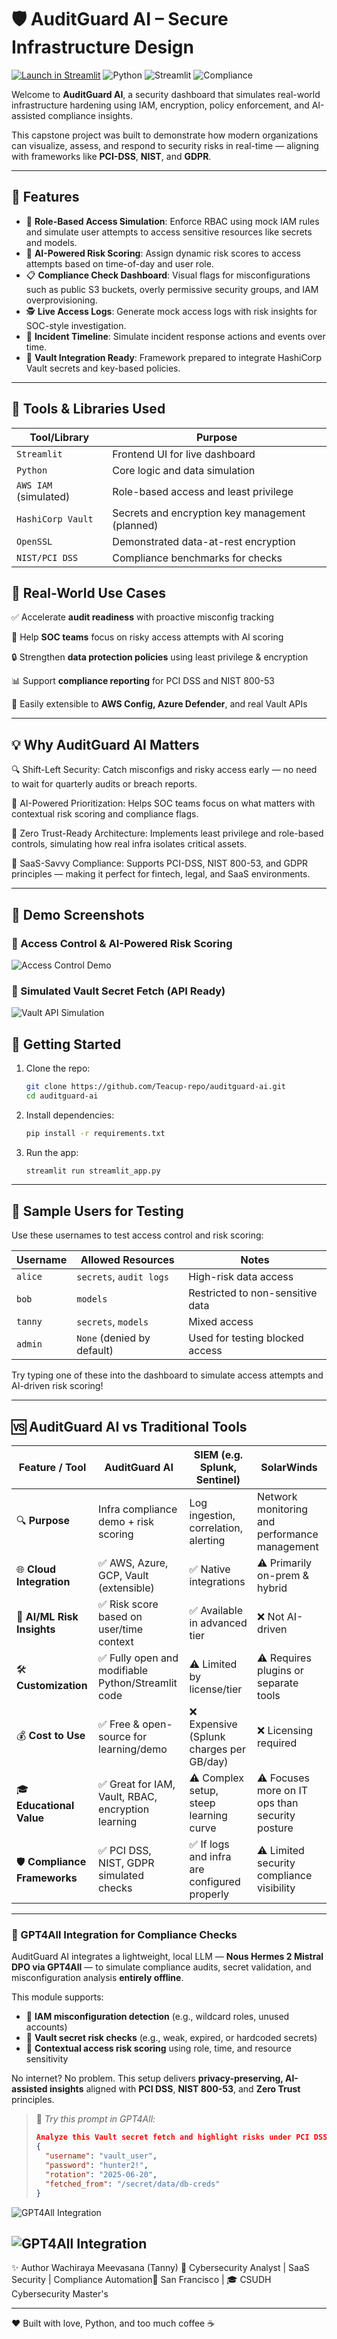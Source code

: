 # 🛡️ AuditGuard AI – Secure Infrastructure Design  
[![Launch in Streamlit](https://img.shields.io/badge/Launch%20Dashboard-🛡️%20Streamlit-black?style=for-the-badge&logo=streamlit)](https://auditguard-ai.streamlit.app/)
![Python](https://img.shields.io/badge/python-3.10-blue)
![Streamlit](https://img.shields.io/badge/streamlit-dashboard-orange)
![Compliance](https://img.shields.io/badge/compliance-PCI--DSS%20%7C%20NIST%20%7C%20GDPR-green)


Welcome to **AuditGuard AI**, a security dashboard that simulates real-world infrastructure hardening using IAM, encryption, policy enforcement, and AI-assisted compliance insights.

This capstone project was built to demonstrate how modern organizations can visualize, assess, and respond to security risks in real-time — aligning with frameworks like **PCI-DSS**, **NIST**, and **GDPR**.

---

## 🔧 Features

- 🔐 **Role-Based Access Simulation**: Enforce RBAC using mock IAM rules and simulate user attempts to access sensitive resources like secrets and models.
- 🤖 **AI-Powered Risk Scoring**: Assign dynamic risk scores to access attempts based on time-of-day and user role.
- 📋 **Compliance Check Dashboard**: Visual flags for misconfigurations such as public S3 buckets, overly permissive security groups, and IAM overprovisioning.
- 🕵️ **Live Access Logs**: Generate mock access logs with risk insights for SOC-style investigation.
- 🧯 **Incident Timeline**: Simulate incident response actions and events over time.
- 🔐 **Vault Integration Ready**: Framework prepared to integrate HashiCorp Vault secrets and key-based policies.


---

## 📂 Tools & Libraries Used

| Tool/Library         | Purpose                                      |
|----------------------|----------------------------------------------|
| `Streamlit`          | Frontend UI for live dashboard               |
| `Python`             | Core logic and data simulation               |
| `AWS IAM` (simulated)| Role-based access and least privilege        |
| `HashiCorp Vault`    | Secrets and encryption key management (planned) |
| `OpenSSL`            | Demonstrated data-at-rest encryption         |
| `NIST/PCI DSS`       | Compliance benchmarks for checks             |


## 🎯 Real-World Use Cases

✅ Accelerate **audit readiness** with proactive misconfig tracking

🧠 Help **SOC teams** focus on risky access attempts with AI scoring

🔒 Strengthen **data protection policies** using least privilege & encryption

📊 Support **compliance reporting** for PCI DSS and NIST 800-53

🔁 Easily extensible to **AWS Config, Azure Defender**, and real Vault APIs

---
## 💡 Why AuditGuard AI Matters

🔍 Shift-Left Security: Catch misconfigs and risky access early — no need to wait for quarterly audits or breach reports.

🧠 AI-Powered Prioritization: Helps SOC teams focus on what matters with contextual risk scoring and compliance flags.

🔐 Zero Trust-Ready Architecture: Implements least privilege and role-based controls, simulating how real infra isolates critical assets.

🚀 SaaS-Savvy Compliance: Supports PCI-DSS, NIST 800-53, and GDPR principles — making it perfect for fintech, legal, and SaaS environments.

---

## 📸 Demo Screenshots

### 🔐 Access Control & AI-Powered Risk Scoring
![Access Control Demo](https://github.com/Teacup-repo/auditguard-ai/raw/main/LandingPageDemo.png)

### 🔑 Simulated Vault Secret Fetch (API Ready)
![Vault API Simulation](https://github.com/Teacup-repo/auditguard-ai/raw/main/IRand%20APIVault.png)


## 🚀 Getting Started

1. Clone the repo:
   ```bash
   git clone https://github.com/Teacup-repo/auditguard-ai.git
   cd auditguard-ai
2. Install dependencies:
   ```bash
   pip install -r requirements.txt
3. Run the app:
   ```bash
   streamlit run streamlit_app.py
---

## 👤 Sample Users for Testing

Use these usernames to test access control and risk scoring:

| Username | Allowed Resources         | Notes                            |
|----------|---------------------------|----------------------------------|
| `alice`  | `secrets`, `audit logs`   | High-risk data access            |
| `bob`    | `models`                  | Restricted to non-sensitive data |
| `tanny`  | `secrets`, `models`       | Mixed access                     |
| `admin`  | `None` (denied by default)| Used for testing blocked access  |

Try typing one of these into the dashboard to simulate access attempts and AI-driven risk scoring!

---

## 🆚 AuditGuard AI vs Traditional Tools

| **Feature / Tool**        | **AuditGuard AI**                                       | **SIEM (e.g. Splunk, Sentinel)**                     | **SolarWinds**                                   |
|---------------------------|----------------------------------------------------------|------------------------------------------------------|--------------------------------------------------|
| 🔍 **Purpose**             | Infra compliance demo + risk scoring                    | Log ingestion, correlation, alerting                 | Network monitoring and performance management    |
| 🌐 **Cloud Integration**   | ✅ AWS, Azure, GCP, Vault (extensible)                   | ✅ Native integrations                                | ⚠️ Primarily on-prem & hybrid                    |
| 🧠 **AI/ML Risk Insights** | ✅ Risk score based on user/time context                 | ✅ Available in advanced tier                         | ❌ Not AI-driven                                 |
| 🛠️ **Customization**       | ✅ Fully open and modifiable Python/Streamlit code       | ⚠️ Limited by license/tier                            | ⚠️ Requires plugins or separate tools            |
| 💰 **Cost to Use**         | ✅ Free & open-source for learning/demo                 | ❌ Expensive (Splunk charges per GB/day)             | ❌ Licensing required                            |
| 🎓 **Educational Value**   | ✅ Great for IAM, Vault, RBAC, encryption learning       | ⚠️ Complex setup, steep learning curve               | ⚠️ Focuses more on IT ops than security posture  |
| 🛡️ **Compliance Frameworks** | ✅ PCI DSS, NIST, GDPR simulated checks                 | ✅ If logs and infra are configured properly          | ⚠️ Limited security compliance visibility        |

---
### 🧠 GPT4All Integration for Compliance Checks  

AuditGuard AI integrates a lightweight, local LLM — **Nous Hermes 2 Mistral DPO via GPT4All** — to simulate compliance audits, secret validation, and misconfiguration analysis **entirely offline**.

This module supports:

- 🔎 **IAM misconfiguration detection** (e.g., wildcard roles, unused accounts)  
- 🔐 **Vault secret risk checks** (e.g., weak, expired, or hardcoded secrets)  
- 🚨 **Contextual access risk scoring** using role, time, and resource sensitivity  

No internet? No problem. This setup delivers **privacy-preserving, AI-assisted insights** aligned with **PCI DSS**, **NIST 800-53**, and **Zero Trust** principles.

> 💬 _Try this prompt in GPT4All:_  
> ```json
> Analyze this Vault secret fetch and highlight risks under PCI DSS and Zero Trust:  
> {
>   "username": "vault_user",
>   "password": "hunter2!",
>   "rotation": "2025-06-20",
>   "fetched_from": "/secret/data/db-creds"
> }
> ```

![GPT4All Integration](https://github.com/Teacup-repo/auditguard-ai/raw/main/GPT4ALL%20AuditGuard%20AI.png)


![GPT4All Integration](https://github.com/Teacup-repo/auditguard-ai/raw/main/GPT4ALL%20AuditGuard%20AI.png)
---

✨ Author
Wachiraya Meevasana (Tanny)
🔐 Cybersecurity Analyst | SaaS Security | Compliance Automation📍 San Francisco | 🎓 CSUDH Cybersecurity Master's

---
❤️ 
Built with love, Python, and too much coffee ☕
